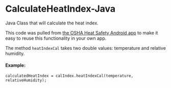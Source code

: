 CalculateHeatIndex-Java
=======================

Java Class that will calculate the heat index.

This code was pulled from [the OSHA Heat Safety Android app](https://github.com/USDepartmentofLabor/OSHA-Heat-Safety-Android-En) to make it easy to reuse this functionality in your own app.

The method `heatIndexCal` takes two double values: temperature and relative humidity.

#### Example:

    calculatedHeatIndex = calIndex.heatIndexCal(temperature, relativeHumidity);
